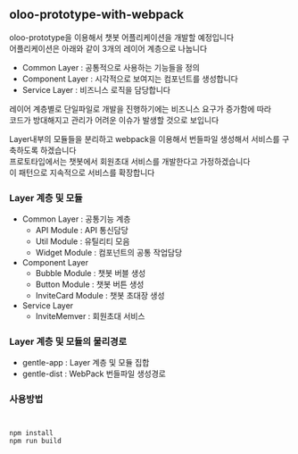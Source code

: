 ## oloo-prototype-with-webpack
oloo-prototype을 이용해서 챗봇 어플리케이션을 개발할 예정입니다    
어플리케이션은 아래와 같이 3개의 레이어 계층으로 나눕니다 

  - Common Layer : 공통적으로 사용하는 기능들을 정의
  - Component Layer : 시각적으로 보여지는 컴포넌트를 생성합니다
  - Service Layer : 비즈니스 로직을 담당합니다 


레이어 계층별로 단일파일로 개발을 진행하기에는 비즈니스 요구가 증가함에 따라    
코드가 방대해지고 관리가 어려운 이슈가 발생할 것으로 보입니다    

Layer내부의 모듈들을 분리하고 webpack을 이용해서 번들파일 생성해서 서비스를 구축하도록 하겠습니다   
프로토타입에서는 챗봇에서 회원초대 서비스를 개발한다고 가정하겠습니다    
이 패턴으로 지속적으로 서비스를 확장합니다 

### Layer 계층 및 모듈 
- Common Layer : 공통기능 계층 
  - API Module : API 통신담당 
  - Util Module : 유틸리티 모음 
  - Widget Module : 컴포넌트의 공통 작업담당 
- Component Layer
  - Bubble Module : 챗봇 버블 생성 
  - Button Module : 챗봇 버튼 생성  
  - InviteCard Module : 챗봇 초대장 생성 
- Service Layer 
  - InviteMemver : 회원초대 서비스 


### Layer 계층 및 모듈의 물리경로 
- gentle-app : Layer 계층 및 모듈 집합 
- gentle-dist : WebPack 번들파일 생성경로 


### 사용방법 
<code>
<pre>
npm install
npm run build
</pre>
</code>